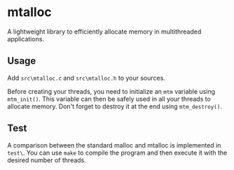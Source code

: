 # mtalloc
A lightweight library to efficiently allocate memory in multithreaded applications.


## Usage

Add `src\mtalloc.c` and `src\mtalloc.h` to your sources.

Before creating your threads, you need to initialize an `mtm` variable using `mtm_init()`. This variable can then be safely used in all your threads to allocate memory. Don't forget to destroy it at the end using `mtm_destroy()`.

## Test

A comparison between the standard malloc and mtalloc is implemented in `test\`. You can use `make` to compile the program and then execute it with the desired number of threads.
